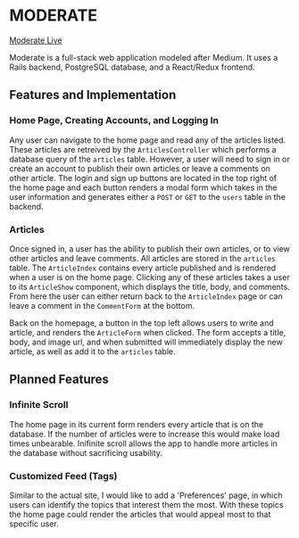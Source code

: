 
# MODERATE

[Moderate Live](http://moderate-clone.herokuapp.com/#/)

Moderate is a full-stack web application modeled after Medium. It uses a Rails backend, PostgreSQL database, and a React/Redux frontend.

## Features and Implementation

### Home Page, Creating Accounts, and Logging In

Any user can navigate to the home page and read any of the articles listed. These articles are retreived by the `ArticlesController` which performs a database query of the `articles` table. However, a user will need to sign in or create an account to publish their own articles or leave a comments on other article. The login and sign up buttons are located in the top right of the home page and each button renders a modal form which takes in the user information and generates either a `POST` or `GET` to the `users` table in the backend.

### Articles

Once signed in, a user has the ability to publish their own articles, or to view other articles and leave comments. All articles are stored in the `articles` table. The `ArticleIndex` contains every article published and is rendered when a user is on the home page. Clicking any of these articles takes a user to its `ArticleShow` component, which displays the title, body, and comments. From here the user can either return back to the `ArticleIndex` page or can leave a comment in the `CommentForm` at the bottom. 

Back on the homepage, a button in the top left allows users to write and article, and renders the `ArticleForm` when clicked. The form accepts a title, body, and image url, and when submitted will immediately display the new article, as well as add it to the `articles` table.

## Planned Features

### Infinite Scroll

The home page in its current form renders every article that is on the database. If the number of articles were to increase this would make load times unbearable. Inifinite scroll allows the app to handle more articles in the database without sacrificing usability.

### Customized Feed (Tags)

Similar to the actual site, I would like to add a 'Preferences' page, in which users can identify the topics that interest them the most. With these topics the home page could render the articles that would appeal most to that specific user.

